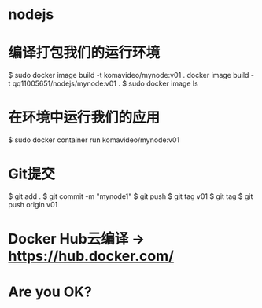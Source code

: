 # nodejs
# 编译打包我们的运行环境
$ sudo docker image build -t komavideo/mynode:v01 .
docker image build -t  qq11005651/nodejs/mynode:v01 .
$ sudo docker image ls
# 在环境中运行我们的应用
$ sudo docker container run komavideo/mynode:v01

# Git提交
$ git add .
$ git commit -m "mynode1"
$ git push
$ git tag v01
$ git tag
$ git push origin v01

# Docker Hub云编译 -> https://hub.docker.com/
# Are you OK?
